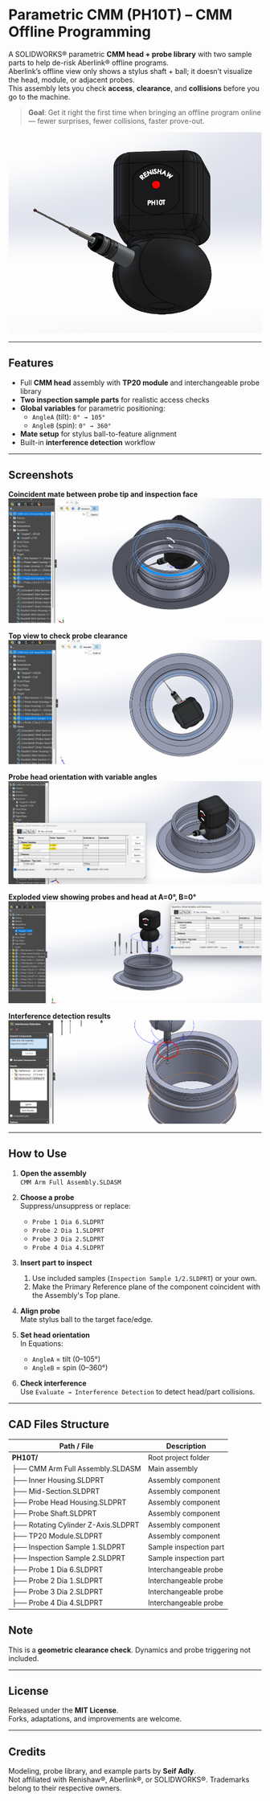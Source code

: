# Parametric CMM (PH10T) – CMM Offline Programming 

A SOLIDWORKS® parametric **CMM head + probe library** with two sample parts to help de-risk Aberlink® offline programs.  
Aberlink’s offline view only shows a stylus shaft + ball; it doesn’t visualize the head, module, or adjacent probes.  
This assembly lets you check **access**, **clearance**, and **collisions** before you go to the machine.

> **Goal**: Get it right the first time when bringing an offline program online — fewer surprises, fewer collisions, faster prove-out.

![PH10T](PH10T/screenshots/PH10T.png)

---

## Features

- Full **CMM head** assembly with **TP20 module** and interchangeable probe library  
- **Two inspection sample parts** for realistic access checks  
- **Global variables** for parametric positioning:
  - `AngleA` (tilt): `0° → 105°`
  - `AngleB` (spin): `0° → 360°`
- **Mate setup** for stylus ball-to-feature alignment  
- Built-in **interference detection** workflow

---


## Screenshots

**Coincident mate between probe tip and inspection face**  
![Coincident Mate](PH10T/screenshots/Coincident%20mate.png)

**Top view to check probe clearance**  
![Top View](PH10T/screenshots/Top-View.png)

**Probe head orientation with variable angles**  
![Angles Applied](PH10T/screenshots/Angles%20Applied%20A%26B.png)

**Exploded view showing probes and head at A=0°, B=0°**  
![Exploded View](PH10T/screenshots/Exploded%20View%20%26%20Probe%20Rack.png)

**Interference detection results**  
![Interference Detection](PH10T/screenshots/Interference%20detection.png)




---

## How to Use

1. **Open the assembly**  
   `CMM Arm Full Assembly.SLDASM`

2. **Choose a probe**  
   Suppress/unsuppress or replace:
   - `Probe 1 Dia 6.SLDPRT`
   - `Probe 2 Dia 1.SLDPRT`
   - `Probe 3 Dia 2.SLDPRT`
   - `Probe 4 Dia 4.SLDPRT`  
  

3. **Insert part to inspect**  
   1) Use included samples (`Inspection Sample 1/2.SLDPRT`) or your own.
   2) Make the Primary Reference plane of the component coincident with the Assembly's Top plane. 

5. **Align probe**  
   Mate stylus ball to the target face/edge.

6. **Set head orientation**  
   In Equations:
   - `AngleA` = tilt (0–105°)  
   - `AngleB` = spin (0–360°)

7. **Check interference**  
   Use `Evaluate → Interference Detection` to detect head/part collisions.

---

## CAD Files Structure

| Path / File                          | Description                |
|--------------------------------------|----------------------------|
| **PH10T/**                           | Root project folder        |
| ├── CMM Arm Full Assembly.SLDASM     | Main assembly              |
| ├── Inner Housing.SLDPRT             | Assembly component         |
| ├── Mid-Section.SLDPRT               | Assembly component         |
| ├── Probe Head Housing.SLDPRT        | Assembly component         |
| ├── Probe Shaft.SLDPRT               | Assembly component         |
| ├── Rotating Cylinder Z-Axis.SLDPRT  | Assembly component         |
| ├── TP20 Module.SLDPRT               | Assembly component         |
| ├── Inspection Sample 1.SLDPRT       | Sample inspection part     |
| ├── Inspection Sample 2.SLDPRT       | Sample inspection part     |
| ├── Probe 1 Dia 6.SLDPRT             | Interchangeable probe      |
| ├── Probe 2 Dia 1.SLDPRT             | Interchangeable probe      |
| ├── Probe 3 Dia 2.SLDPRT             | Interchangeable probe      |
| ├── Probe 4 Dia 4.SLDPRT             | Interchangeable probe      |


## Note
This is a **geometric clearance check**. Dynamics and probe triggering not included.  


---

## License

Released under the **MIT License**.  
Forks, adaptations, and improvements are welcome.

---

## Credits

Modeling, probe library, and example parts by **Seif Adly**.  
Not affiliated with Renishaw®, Aberlink®, or SOLIDWORKS®. Trademarks belong to their respective owners.
